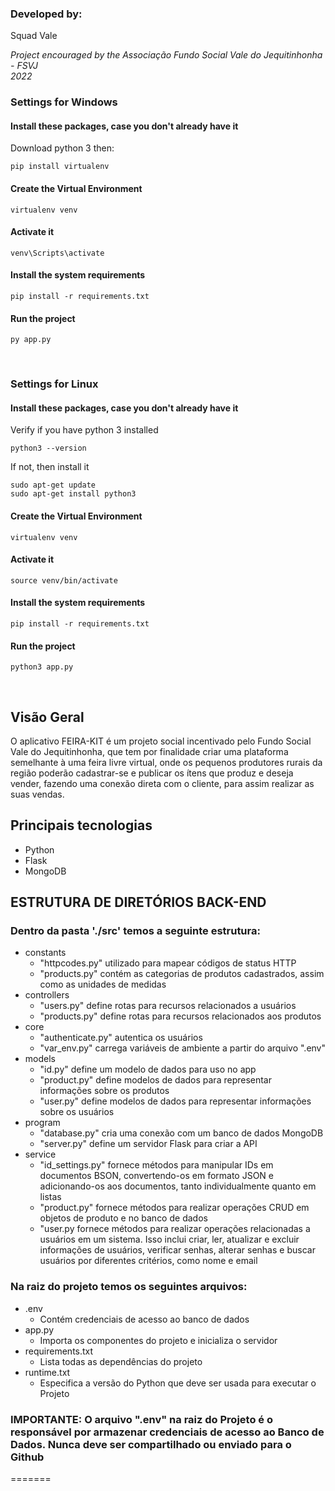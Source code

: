 ### Developed by:
Squad Vale
</br>

<i>Project encouraged by the Associação Fundo Social Vale do Jequitinhonha - FSVJ
</br>2022</i>

### Settings for Windows
#### Install these packages, case you don't already have it
Download python 3 then:
```shell
pip install virtualenv
```
#### Create the Virtual Environment
```shell
virtualenv venv
```
#### Activate it
```shell
venv\Scripts\activate
```
#### Install the system requirements
```shell
pip install -r requirements.txt
```
#### Run the project
```shell
py app.py
```
</br>

### Settings for Linux

#### Install these packages, case you don't already have it
Verify if you have python 3 installed
```shell
python3 --version
```
If not, then install it
```shell
sudo apt-get update
sudo apt-get install python3
```
#### Create the Virtual Environment
```shell
virtualenv venv
```
#### Activate it
```shell
source venv/bin/activate
```
#### Install the system requirements
```shell
pip install -r requirements.txt
```
#### Run the project
```shell
python3 app.py
```
</br>

## Visão Geral

O aplicativo FEIRA-KIT é um projeto social incentivado pelo Fundo Social Vale do Jequitinhonha, que tem por finalidade criar uma plataforma semelhante à uma feira livre virtual, onde os pequenos produtores rurais da região poderão cadastrar-se e publicar os ítens que produz e deseja vender, fazendo uma conexão direta com o cliente, para assim realizar as suas vendas.

## Principais tecnologias

- Python
- Flask
- MongoDB

## ESTRUTURA DE DIRETÓRIOS BACK-END

### Dentro da pasta './src' temos a seguinte estrutura:

- constants
  - "httpcodes.py" utilizado para mapear códigos de status HTTP 
  - "products.py" contém as categorias de produtos cadastrados, assim como as unidades de medidas
- controllers
  - "users.py" define rotas para recursos relacionados a usuários
  - "products.py" define rotas para recursos relacionados aos produtos
- core
  - "authenticate.py" autentica os usuários
  - "var_env.py" carrega variáveis de ambiente a partir do arquivo ".env"
- models
  - "id.py" define um modelo de dados para uso no app
  - "product.py" define modelos de dados para representar informações sobre os produtos 
  - "user.py" define modelos de dados para representar informações sobre os usuários 
- program
  - "database.py" cria uma conexão com um banco de dados MongoDB 
  - "server.py" define um servidor Flask para criar a API
- service
  - "id_settings.py" fornece métodos para manipular IDs em documentos BSON, convertendo-os em formato JSON e adicionando-os aos documentos, tanto individualmente quanto em listas
  - "product.py" fornece métodos para realizar operações CRUD em objetos de produto e no banco de dados 
  - "user.py fornece métodos para realizar operações relacionadas a usuários em um sistema. Isso inclui criar, ler, atualizar e excluir informações de usuários, verificar senhas, alterar senhas e buscar usuários por diferentes critérios, como nome e email

### Na raiz do projeto temos os seguintes arquivos:
- .env
  - Contém credenciais de acesso ao banco de dados
- app.py
  - Importa os componentes do projeto e inicializa o servidor
- requirements.txt
  - Lista todas as dependências do projeto
- runtime.txt
  - Especifica a versão do Python que deve ser usada para executar o Projeto

### IMPORTANTE: O arquivo ".env" na raiz do Projeto é o responsável por armazenar credenciais de acesso ao Banco de Dados. **Nunca deve ser compartilhado ou enviado para o Github**
=======
